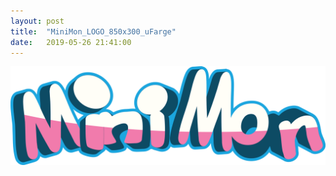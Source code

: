 ```yaml
---
layout: post
title:  "MiniMon_LOGO_850x300_uFarge"
date:   2019-05-26 21:41:00
---
```


![MiniMon_LOGO_850x300_uFarge](/assets/MiniMon_LOGO_850x300_uFarge.png)
